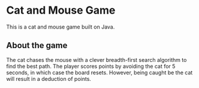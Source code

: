 # Cat and Mouse Game
This is a cat and mouse game built on Java. 

## About the game
The cat chases the mouse with a clever breadth-first search algorithm to find the best path. The player scores points by avoiding the cat for 5 seconds, in which case the board resets. However, being caught be the cat will result in a deduction of points.